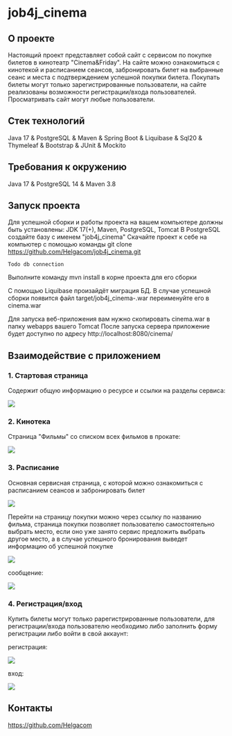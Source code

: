 # job4j_cinema

## О проекте
Настоящий проект представляет собой сайт с сервисом по покупке 
билетов в кинотеатр "Cinema&Friday". На сайте можно ознакомиться 
с кинотекой и расписанием сеансов, забронировать билет на выбранные
сеанс и места с подтверждением успешной покупки билета. Покупать
билеты могут только зарегистрированные пользователи, на сайте
реализованы возможности регистрации/входа пользователей. Просматривать
сайт могут любые пользователи.

## Стек технологий

Java 17 & PostgreSQL & Maven & Spring Boot & Liquibase
& Sql20 & Thymeleaf & Bootstrap & JUnit & Mockito

## Требования к окружению

Java 17 & PostgreSQL 14 & Maven 3.8

## Запуск проекта

Для успешной сборки и работы проекта на вашем компьютере должны быть установлены:
JDK 17(+), Maven, PostgreSQL, Tomcat
В PostgreSQL создайте базу с именем "job4j_cinema"
Скачайте проект к себе на компьютер с помощью команды
git clone https://github.com/Helgacom/job4j_cinema.git

``` Todo db connection ```

Выполните команду mvn install в корне проекта для его сборки

С помощью Liquibase произайдёт миграция БД.
В случае успешной сборки появится файл target/job4j_cinema-<version>.war
переименуйте его в cinema.war

Для запуска веб-приложения вам нужно скопировать cinema.war в папку webapps вашего Tomcat
После запуска сервера приложение будет доступно по адресу
http://localhost:8080/cinema/

## Взаимодействие с приложением
### 1. Стартовая страница
Содержит общую информацию о ресурсе и ссылки на разделы сервиса:

<img src="https://github.com/Helgacom/job4j_cinema/blob/57af17f34e01a4881110aed48ce90c73cf3576e5/images/img.png"/>

### 2. Кинотека
Страница "Фильмы" со списком всех фильмов в прокате:

<img src="https://github.com/Helgacom/job4j_cinema/blob/57af17f34e01a4881110aed48ce90c73cf3576e5/images/img_1.png"/>

### 3. Расписание
Основная сервисная страница, с которой можно ознакомиться с расписанием сеансов и забронировать билет

<img src="https://github.com/Helgacom/job4j_cinema/blob/57af17f34e01a4881110aed48ce90c73cf3576e5/images/img_2.png"/>

Перейти на страницу покупки можно через ссылку по названию фильма,
страница покупки позволяет пользователю самостоятельно выбрать место, если оно уже занято сервис предложить выбрать другое место, а в случае успешного бронирования выведет информацию об успешной покупке

<img src="https://github.com/Helgacom/job4j_cinema/blob/57af17f34e01a4881110aed48ce90c73cf3576e5/images/img_3.png"/>
 
сообщение:

<img src="https://github.com/Helgacom/job4j_cinema/blob/57af17f34e01a4881110aed48ce90c73cf3576e5/images/img_4.png"/>

### 4. Регистрация/вход
Купить билеты могут только рарегистрированные пользователи, для регистрации/входа пользователю необходимо либо заполнить форму регистрации либо войти в свой аккаунт:

регистрация:

<img src="https://github.com/Helgacom/job4j_cinema/blob/57af17f34e01a4881110aed48ce90c73cf3576e5/images/img_5.png"/>

вход:

<img src="https://github.com/Helgacom/job4j_cinema/blob/57af17f34e01a4881110aed48ce90c73cf3576e5/images/img_6.png"/>

## Контакты
https://github.com/Helgacom